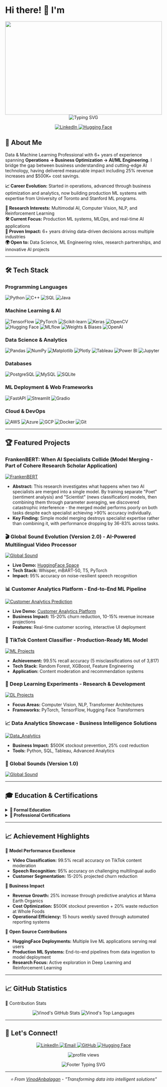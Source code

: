 # Hi there! 👋 I'm 
<div align="center">
  <!-- Custom header with neural network theme -->
  <img width="100%" height="300" src="https://capsule-render.vercel.app/api?type=waving&color=gradient&customColorList=6,11,20&height=300&section=header&text=Vinod%20Anbalagan&fontSize=50&fontColor=fff&animation=twinkling&fontAlignY=35&desc=Machine%20Learning%20Engineer%20%7C%20AI%20practitioner&descAlignY=55&descSize=20"/>
  <!-- Animated typing with clean background -->
  <img src="https://readme-typing-svg.herokuapp.com?font=JetBrains+Mono&size=28&duration=3000&pause=1000&color=36BCF7&center=true&vCenter=true&width=600&lines=6%2B+Years+Data+Experience;Operations+%E2%86%92+Analytics+%E2%86%92+ML;Python+%7C+TensorFlow+%7C+PyTorch;Transforming+Business+with+AI" alt="Typing SVG" />
</div>

<p align="center">
  <a href="https://www.linkedin.com/in/vinod-anbalagan/">
    <img src="https://img.shields.io/badge/LinkedIn-0077B5?style=flat-square&logo=linkedin&logoColor=white" alt="LinkedIn"/>
  </a>
  <a href="https://huggingface.co/vinod-anbalagan">
    <img src="https://img.shields.io/badge/🤗-Hugging%20Face-yellow?style=flat-square" alt="Hugging Face"/>
  </a>
</p>

## 🚀 About Me

Data & Machine Learning Professional with 6+ years of experience spanning **Operations → Business Optimization → AI/ML Engineering**. I bridge the gap between business understanding and cutting-edge AI technology, having delivered measurable impact including 25% revenue increases and $500K+ cost savings.

**📈 Career Evolution:** Started in operations, advanced through business optimization and analytics, now building production ML systems with expertise from University of Toronto and Stanford ML programs.

**🔬 Research Interests:** Multimodal AI, Computer Vision, NLP, and Reinforcement Learning  
**🛠️ Current Focus:** Production ML systems, MLOps, and real-time AI applications  
**💼 Proven Impact:** 6+ years driving data-driven decisions across multiple industries  
**🌍 Open to:** Data Science, ML Engineering roles, research partnerships, and innovative AI projects  

---

## 🛠 **Tech Stack** 

### Programming Languages
<p align="left">
  <img src="https://img.shields.io/badge/Python-3776AB?style=for-the-badge&logo=python&logoColor=white" alt="Python" />
  <img src="https://img.shields.io/badge/C++-00599C?style=for-the-badge&logo=C%2B%2B&logoColor=white" alt="C++" />
  <img src="https://img.shields.io/badge/SQL-4479A1?style=for-the-badge&logo=mysql&logoColor=white" alt="SQL" />
  <img src="https://img.shields.io/badge/Java-ED8B00?style=for-the-badge&logo=java&logoColor=white" alt="Java" />
</p>

### Machine Learning & AI
<p align="left">
  <img src="https://img.shields.io/badge/TensorFlow-FF6F00?style=for-the-badge&logo=tensorflow&logoColor=white" alt="TensorFlow" />
  <img src="https://img.shields.io/badge/PyTorch-EE4C2C?style=for-the-badge&logo=pytorch&logoColor=white" alt="PyTorch" />
  <img src="https://img.shields.io/badge/scikit--learn-F7931E?style=for-the-badge&logo=scikit-learn&logoColor=white" alt="Scikit-learn" />
  <img src="https://img.shields.io/badge/Keras-D00000?style=for-the-badge&logo=keras&logoColor=white" alt="Keras" />
  <img src="https://img.shields.io/badge/OpenCV-27338e?style=for-the-badge&logo=OpenCV&logoColor=white" alt="OpenCV" />
  <img src="https://img.shields.io/badge/Hugging%20Face-FFD21E?style=for-the-badge&logo=huggingface&logoColor=black" alt="Hugging Face" />
  <img src="https://img.shields.io/badge/MLflow-0194E2?style=for-the-badge&logo=mlflow&logoColor=white" alt="MLflow" />
  <img src="https://img.shields.io/badge/Weights%20%26%20Biases-3B3B3B?style=for-the-badge&logo=weightsandbiases&logoColor=white" alt="Weights & Biases" />
  <img src="https://img.shields.io/badge/OpenAI-412991?style=for-the-badge&logo=openai&logoColor=white" alt="OpenAI" />
</p>

### Data Science & Analytics
<p align="left">
  <img src="https://img.shields.io/badge/pandas-150458?style=for-the-badge&logo=pandas&logoColor=white" alt="Pandas" />
  <img src="https://img.shields.io/badge/numpy-013243?style=for-the-badge&logo=numpy&logoColor=white" alt="NumPy" />
  <img src="https://img.shields.io/badge/Matplotlib-11557c?style=for-the-badge&logo=matplotlib&logoColor=white" alt="Matplotlib" />
  <img src="https://img.shields.io/badge/Plotly-239120?style=for-the-badge&logo=plotly&logoColor=white" alt="Plotly" />
  <img src="https://img.shields.io/badge/Tableau-E97627?style=for-the-badge&logo=tableau&logoColor=white" alt="Tableau" />
  <img src="https://img.shields.io/badge/Power%20BI-F2C811?style=for-the-badge&logo=powerbi&logoColor=black" alt="Power BI" />
  <img src="https://img.shields.io/badge/Jupyter-F37626?style=for-the-badge&logo=jupyter&logoColor=white" alt="Jupyter" />
</p>

### Databases
<p align="left">
  <img src="https://img.shields.io/badge/PostgreSQL-316192?style=for-the-badge&logo=postgresql&logoColor=white" alt="PostgreSQL" />
  <img src="https://img.shields.io/badge/MySQL-005C84?style=for-the-badge&logo=mysql&logoColor=white" alt="MySQL" />
  <img src="https://img.shields.io/badge/SQLite-07405E?style=for-the-badge&logo=sqlite&logoColor=white" alt="SQLite" />
</p>

### ML Deployment & Web Frameworks
<p align="left">
  <img src="https://img.shields.io/badge/FastAPI-009688?style=for-the-badge&logo=fastapi&logoColor=white" alt="FastAPI" />
  <img src="https://img.shields.io/badge/Streamlit-FF4B4B?style=for-the-badge&logo=streamlit&logoColor=white" alt="Streamlit" />
  <img src="https://img.shields.io/badge/Gradio-FFA500?style=for-the-badge&logo=gradio&logoColor=white" alt="Gradio" />
</p>

### Cloud & DevOps
<p align="left">
  <img src="https://img.shields.io/badge/AWS-FF9900?style=for-the-badge&logo=amazonaws&logoColor=white" alt="AWS" />
  <img src="https://img.shields.io/badge/Azure-0078D4?style=for-the-badge&logo=microsoftazure&logoColor=white" alt="Azure" />
  <img src="https://img.shields.io/badge/GCP-4285F4?style=for-the-badge&logo=googlecloud&logoColor=white" alt="GCP" />
  <img src="https://img.shields.io/badge/Docker-2CA5E0?style=for-the-badge&logo=docker&logoColor=white" alt="Docker" />
  <img src="https://img.shields.io/badge/Git-F05032?style=for-the-badge&logo=git&logoColor=white" alt="Git" />
</p>

---

## 🏆 Featured Projects

### FrankenBERT: When AI Specialists Collide (Model Merging - Part of Cohere Research Scholar Application)
[![FrankenBERT](https://github-readme-stats.vercel.app/api/pin/?username=VinodAnbalagan&repo=FrankenBERT_Cohere_Scholar_Application_Experiment&theme=graywhite&show_owner=true)](https://github.com/VinodAnbalagan/FrankenBERT_Cohere_Scholar_Application_Experiment) 
- **Abstract:** This research investigates what happens when two AI specialists are merged into a single model. By training separate "Poet" (sentiment analysis) and "Scientist" (news classification) models, then combining them through parameter averaging, we discovered catastrophic interference - the merged model performs poorly on both tasks despite each specialist achieving >90% accuracy individually.
- **Key Finding:** Simple model merging destroys specialist expertise rather than combining it, with performance dropping by 36-83% across tasks.


### 🎬 Global Sound Evolution (Version 2.0) - AI-Powered Multilingual Video Processor
[![Global Sound](https://github-readme-stats.vercel.app/api/pin/?username=VinodAnbalagan&repo=global_sound_evolution&theme=graywhite&show_owner=true)](https://github.com/VinodAnbalagan/global_sound_evolution) 
- **Live Demo:** [HuggingFace Space](https://huggingface.co/spaces/vinod-anbalagan/global-sound-evolution)
- **Tech Stack:** Whisper, mBART-50, T5, PyTorch
- **Impact:** 95% accuracy on noise-resilient speech recognition

### 📊 Customer Analytics Platform - End-to-End ML Pipeline
[![Customer Analytics Prediction](https://github-readme-stats.vercel.app/api/pin/?username=VinodAnbalagan&repo=Customer_Purchasing_Behaviors&theme=graywhite&show_owner=true)](https://github.com/VinodAnbalagan/Customer_Purchasing_Behaviors.git) 
- **Live Demo:** [Customer Analytics Platform](https://huggingface.co/spaces/vinod-anbalagan/customer_analytics_platform)
- **Business Impact:** 15-20% churn reduction, 10-15% revenue increase projections
- **Features:** Real-time customer scoring, interactive UI deployment

### 🎯 TikTok Content Classifier - Production-Ready ML Model
[![ML Projects](https://github-readme-stats.vercel.app/api/pin/?username=VinodAnbalagan&repo=ML_Projects&theme=graywhite&show_owner=true)](https://github.com/VinodAnbalagan/ML_Projects) 
- **Achievement:** 99.5% recall accuracy (5 misclassifications out of 3,817)
- **Tech Stack:** Random Forest, XGBoost, Feature Engineering
- **Application:** Content moderation and recommendation systems

### 🧠 Deep Learning Experiments - Research & Development
[![DL Projects](https://github-readme-stats.vercel.app/api/pin/?username=VinodAnbalagan&repo=Deep_Learning_Experiments&theme=graywhite&show_owner=true)](https://github.com/VinodAnbalagan/Deep_Learning_Experiments.git)   
- **Focus Areas:** Computer Vision, NLP, Transformer Architectures
- **Frameworks:** PyTorch, TensorFlow, Hugging Face Transformers

### 📈 Data Analytics Showcase - Business Intelligence Solutions
[![Data_Analytics](https://github-readme-stats.vercel.app/api/pin/?username=VinodAnbalagan&repo=Data_Analytics&theme=graywhite&show_owner=true)](https://github.com/VinodAnbalagan/Data_Analytics)   
- **Business Impact:** $500K stockout prevention, 25% cost reduction
- **Tools:** Python, SQL, Tableau, Advanced Analytics

### 🎯 Global Sounds (Version 1.0)
[![Global Sound](https://github-readme-stats.vercel.app/api/pin/?username=VinodAnbalagan&repo=global-sound&theme=graywhite&show_owner=true)](https://github.com/VinodAnbalagan/global-sound) 

</div>

---

## 🎓 Education & Certifications
<details>
<summary><b>🏫 Formal Education</b></summary>
  
- 🏛️ University of Toronto - Data Science & Machine Learning Certification  
- 🏛️ Stanford University - Machine Learning Specialization  
- 🏛️ University of Windsor - Master of Applied Science - Electrical Engineering 
- 🏛️ Anna University - Bachelor of Engineering - Electronics and Communication Engineering 
</details>
<details>
<summary><b>🏅 Professional Certifications</b></summary>
 
- 🔬 IBM - AI Developer Certification  
- 🤖 NVIDIA - AI Operations & Infrastructure Fundamentals  
- 📊 Wolfram Research - ML Statistical Foundations Professional Certificate  
- 📈 Google - Advanced Data Analytics Professional Certificate  
- 🏛️ University of Pennsylvania - AI, ML Essentials & Statistics 
- 🐍 OpenEDG Python Institute - Programming with Python Professional
- 🏛️ Ludwig Maximilian University Munich - Competitive Strategy & Organization Design 
- ☁️ AWS - Cloud Technical Essentials 
- 🐧 Canonical - Linux Professional Certification 

</details>

---

## 📈 Achievement Highlights

🎯 **Model Performance Excellence**
- **Video Classification:** 99.5% recall accuracy on TikTok content moderation
- **Speech Recognition:** 95% accuracy on challenging multilingual audio
- **Customer Segmentation:** 15-20% projected churn reduction

💼 **Business Impact**
- **Revenue Growth:** 25% increase through predictive analytics at Mama Earth Organics
- **Cost Optimization:** $500K stockout prevention + 20% waste reduction at Whole Foods  
- **Operational Efficiency:** 15 hours weekly saved through automated reporting systems

🚀 **Open Source Contributions**
- **HuggingFace Deployments:** Multiple live ML applications serving real users
- **Production ML Systems:** End-to-end pipelines from data ingestion to model deployment
- **Research Focus:** Active exploration in Deep Learning and Reinforcement Learning
        
---

## 📈 GitHub Statistics

🎯 Contribution Stats
<div align="center">
  <!-- GitHub Stats Card (Corrected) -->
  <img src="https://github-readme-stats.vercel.app/api?username=VinodAnbalagan&show_icons=true&theme=graywhite&hide_border=true&custom_title=Vinod's%20GitHub%20Stats" alt="Vinod's GitHub Stats"/>
  
  <!-- Top Languages Card -->
  <img src="https://github-readme-stats.vercel.app/api/top-langs/?username=VinodAnbalagan&layout=compact&theme=graywhite&hide_border=true&langs_count=10" alt="Vinod's Top Languages"/>
</div>

---

## 🤝 Let's Connect!

<p align="center">
  <a href="https://www.linkedin.com/in/vinod-anbalagan/">
    <img src="https://img.shields.io/badge/LinkedIn-0077B5?style=for-the-badge&logo=linkedin&logoColor=white" alt="LinkedIn"/>
  </a>
  <a href="mailto:vinodanbalagan@gmail.com">
    <img src="https://img.shields.io/badge/Email-D14836?style=for-the-badge&logo=gmail&logoColor=white" alt="Email"/>
  </a>
  <a href="https://github.com/VinodAnbalagan">
    <img src="https://img.shields.io/badge/GitHub-100000?style=for-the-badge&logo=github&logoColor=white" alt="GitHub"/>
  </a>
  <a href="https://huggingface.co/vinod-anbalagan">
    <img src="https://img.shields.io/badge/🤗-Hugging%20Face-yellow?style=for-the-badge" alt="Hugging Face"/>
  </a>
</p>

<p align="center">
  <img src="https://komarev.com/ghpvc/?username=VinodAnbalagan&label=Profile%20views&color=0e75b6&style=flat" alt="profile views" />
</p>

<div align="center">
  <img src="https://readme-typing-svg.herokuapp.com?font=Fira+Code&size=20&duration=3000&pause=1000&color=36BCF7&center=true&vCenter=true&width=600&lines=Open+to+ML+research+collaborations;Deep+Learning+%26+RL+enthusiast;Building+the+future+with+AI!" alt="Footer Typing SVG" />
</div>

---

<div align="center">
  <i>⭐️ From <a href="https://github.com/VinodAnbalagan">VinodAnbalagan</a> - "Transforming data into intelligent solutions"</i>
</div>
